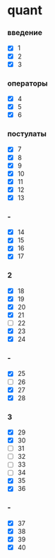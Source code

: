 # quant

### введение
- [x] 1
- [x] 2
- [x] 3
### операторы
- [x] 4
- [x] 5
- [x] 6
### постулаты
- [x] 7
- [x] 8
- [x] 9
- [x] 10
- [x] 11
- [x] 12
- [x] 13
### -
- [x] 14
- [x] 15
- [x] 16
- [x] 17
### 2
- [x] 18
- [x] 19
- [x] 20
- [x] 21
- [ ] 22
- [x] 23
- [x] 24
### -
- [x] 25
- [ ] 26
- [x] 27
- [x] 28
### 3
- [x] 29
- [x] 30
- [ ] 31
- [ ] 32
- [ ] 33
- [ ] 34
- [x] 35
- [x] 36
### -
- [x] 37
- [x] 38
- [x] 39
- [x] 40
